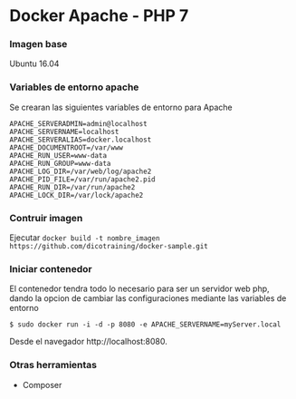 Docker Apache - PHP 7
===========
### Imagen base

Ubuntu 16.04

### Variables de entorno apache
Se crearan las siguientes variables de entorno para Apache

	APACHE_SERVERADMIN=admin@localhost
	APACHE_SERVERNAME=localhost
	APACHE_SERVERALIAS=docker.localhost
	APACHE_DOCUMENTROOT=/var/www
	APACHE_RUN_USER=www-data
	APACHE_RUN_GROUP=www-data
	APACHE_LOG_DIR=/var/web/log/apache2
	APACHE_PID_FILE=/var/run/apache2.pid
	APACHE_RUN_DIR=/var/run/apache2
	APACHE_LOCK_DIR=/var/lock/apache2


### Contruir imagen

Ejecutar `docker build -t nombre_imagen https://github.com/dicotraining/docker-sample.git`



### Iniciar contenedor
El contenedor tendra todo lo necesario para ser un servidor web php, dando la opcion de cambiar las configuraciones mediante las variables de entorno 

	$ sudo docker run -i -d -p 8080 -e APACHE_SERVERNAME=myServer.local 

Desde el navegador http://localhost:8080.

### Otras herramientas

- Composer